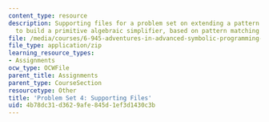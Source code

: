 ```yaml
---
content_type: resource
description: Supporting files for a problem set on extending a pattern matching system
  to build a primitive algebraic simplifier, based on pattern matching and instantiation.
file: /media/courses/6-945-adventures-in-advanced-symbolic-programming-spring-2009/4b78dc31d3629afe845d1ef3d1430c3b_assn06.zip
file_type: application/zip
learning_resource_types:
- Assignments
ocw_type: OCWFile
parent_title: Assignments
parent_type: CourseSection
resourcetype: Other
title: 'Problem Set 4: Supporting Files'
uid: 4b78dc31-d362-9afe-845d-1ef3d1430c3b
---
```

